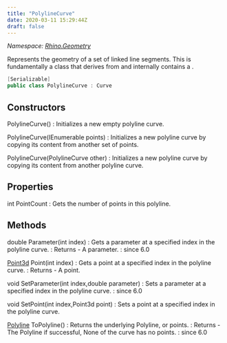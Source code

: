 ```yaml
---
title: "PolylineCurve"
date: 2020-03-11 15:29:44Z
draft: false
---
```


*Namespace: [Rhino.Geometry](../)*

Represents the geometry of a set of linked line segments.
   This is fundamentally a class that derives from 
   and internally contains a .
```cs
[Serializable]
public class PolylineCurve : Curve
```
## Constructors

PolylineCurve()
: Initializes a new empty polyline curve.

PolylineCurve(IEnumerable<Point3d> points)
: Initializes a new polyline curve by copying its content from another set of points.

PolylineCurve(PolylineCurve other)
: Initializes a new polyline curve by copying its content from another polyline curve.
## Properties

int PointCount
: Gets the number of points in this polyline.
## Methods

double Parameter(int index)
: Gets a parameter at a specified index in the polyline curve.
: Returns - A parameter.
: since 6.0

[Point3d](/rhinocommon/rhino/geometry/point3d/) Point(int index)
: Gets a point at a specified index in the polyline curve.
: Returns - A point.

void SetParameter(int index,double parameter)
: Sets a parameter at a specified index in the polyline curve.
: since 6.0

void SetPoint(int index,Point3d point)
: Sets a point at a specified index in the polyline curve.

[Polyline](/rhinocommon/rhino/geometry/polyline/) ToPolyline()
: Returns the underlying Polyline, or points.
: Returns - The Polyline if successful, None of the curve has no points.
: since 6.0
